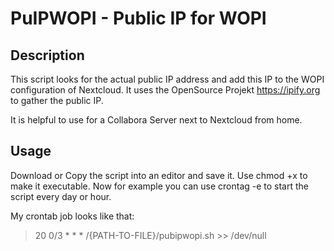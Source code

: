 # PuIPWOPI - Public IP for WOPI
## Description
This script looks for the actual public IP address and add this IP to the WOPI configuration of Nextcloud.
It uses the OpenSource Projekt https://ipify.org to gather the public IP.

It is helpful to use for a Collabora Server next to Nextcloud from home.

## Usage
Download or Copy the script into an editor and save it.
Use chmod +x to make it executable.
Now for example you can use crontag -e to start the script every day or hour.

My crontab job looks like that:

 > 20 0/3 * * * /{PATH-TO-FILE}/pubipwopi.sh >> /dev/null
